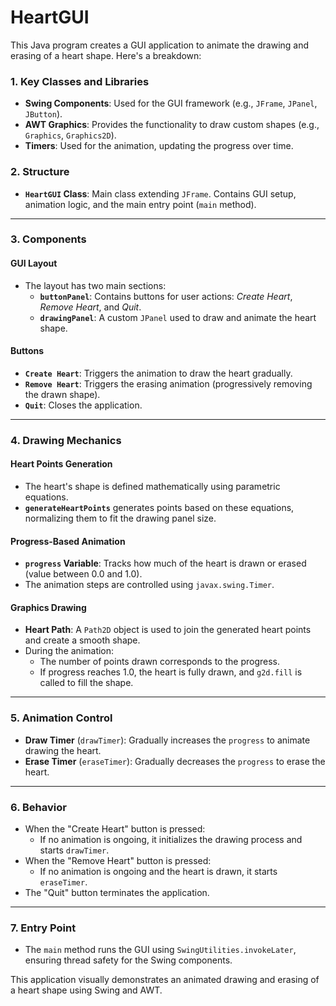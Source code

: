 # HeartGUI

This Java program creates a GUI application to animate the drawing and erasing of a heart shape. Here's a breakdown:

### 1. **Key Classes and Libraries**
   - **Swing Components**: Used for the GUI framework (e.g., `JFrame`, `JPanel`, `JButton`).
   - **AWT Graphics**: Provides the functionality to draw custom shapes (e.g., `Graphics`, `Graphics2D`).
   - **Timers**: Used for the animation, updating the progress over time.

### 2. **Structure**
   - **`HeartGUI` Class**: Main class extending `JFrame`. Contains GUI setup, animation logic, and the main entry point (`main` method).

---

### 3. **Components**
#### **GUI Layout**
   - The layout has two main sections:
     - **`buttonPanel`**: Contains buttons for user actions: *Create Heart*, *Remove Heart*, and *Quit*.
     - **`drawingPanel`**: A custom `JPanel` used to draw and animate the heart shape.

#### **Buttons**
   - **`Create Heart`**: Triggers the animation to draw the heart gradually.
   - **`Remove Heart`**: Triggers the erasing animation (progressively removing the drawn shape).
   - **`Quit`**: Closes the application.

---

### 4. **Drawing Mechanics**
#### **Heart Points Generation**
   - The heart's shape is defined mathematically using parametric equations. 
   - **`generateHeartPoints`** generates points based on these equations, normalizing them to fit the drawing panel size.

#### **Progress-Based Animation**
   - **`progress` Variable**: Tracks how much of the heart is drawn or erased (value between 0.0 and 1.0).
   - The animation steps are controlled using `javax.swing.Timer`.

#### **Graphics Drawing**
   - **Heart Path**: A `Path2D` object is used to join the generated heart points and create a smooth shape.
   - During the animation:
     - The number of points drawn corresponds to the progress.
     - If progress reaches 1.0, the heart is fully drawn, and `g2d.fill` is called to fill the shape.

---

### 5. **Animation Control**
- **Draw Timer** (`drawTimer`): Gradually increases the `progress` to animate drawing the heart.
- **Erase Timer** (`eraseTimer`): Gradually decreases the `progress` to erase the heart.

---

### 6. **Behavior**
   - When the "Create Heart" button is pressed:
     - If no animation is ongoing, it initializes the drawing process and starts `drawTimer`.
   - When the "Remove Heart" button is pressed:
     - If no animation is ongoing and the heart is drawn, it starts `eraseTimer`.
   - The "Quit" button terminates the application.

---

### 7. **Entry Point**
   - The `main` method runs the GUI using `SwingUtilities.invokeLater`, ensuring thread safety for the Swing components.

This application visually demonstrates an animated drawing and erasing of a heart shape using Swing and AWT.
